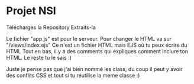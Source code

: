 # Projet NSI

Télécharges la Repository
Extraits-la

Le fichier "app.js" est pour le serveur.
Pour changer le HTML va sur "/views/index.ejs"
Ce n'est un fichier HTML mais EJS où tu peux écrire du HTML
Tout en bas, il y a des comments qui expliques comment inclure ton HTML.
Le reste tu le sais :)

Juste je pense pas que j'ai bien nommé les class, du coup il peut y avoir des conflits CSS et tout si tu réutilise la meme classe
:)
